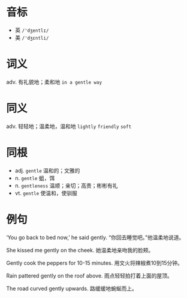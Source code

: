 # 音标

- 英 `/'dʒentlɪ/`
- 美 `/'dʒɛntli/`

# 词义

adv. 有礼貌地；柔和地
`in a gentle way`

# 同义

adv. 轻轻地；温柔地，温和地
`lightly` `friendly` `soft`

# 同根

- adj. `gentle` 温和的；文雅的
- n. `gentle` 蛆，饵
- n. `gentleness` 温顺；亲切；高贵；彬彬有礼
- vt. `gentle` 使温和，使驯服

# 例句

‘You go back to bed now,’ he said gently.
“你回去睡觉吧。”他温柔地说道。

She kissed me gently on the cheek.
她温柔地亲吻我的脸颊。

Gently cook the peppers for 10-15 minutes.
用文火将辣椒煮10到15分钟。

Rain pattered gently on the roof above.
雨点轻轻拍打着上面的屋顶。

The road curved gently upwards.
路缓缓地蜿蜒而上。


